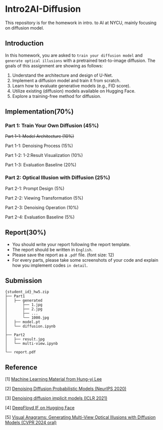 # Intro2AI-Diffusion
This repository is for the homework in intro. to AI at NYCU, mainly focusing on diffusion model.

## Introduction
In this homework, you are asked to `train your diffusion model` and `generate optical illusions` with a pretrained text-to-image diffusion.
The goals of this assignment are showing as follows:

1. Understand the architecture and design of U-Net.
2. Implement a diffusion model and train it from scratch.
3. Learn how to evaluate generative models (e.g., FID score).
4. Utilize existing (diffusion) models available on Hugging Face.
5. Explore a training-free method for diffusion.

## Implementation(70%)
### Part 1: Train Your Own Diffusion (45%)

~~Part 1-1: Model Architecture (10%)~~

Part 1-1: Denoising Process (15%)

Part 1-2: 1-2:Result Visualization (10%)

Part 1-3: Evaluation Baseline (20%)

### Part 2: Optical Illusion with Diffusion (25%)

Part 2-1: Prompt Design (5%)

Part 2-2: Viewing Transformation (5%)

Part 2-3: Denoising Operation (10%)

Part 2-4: Evaluation Baseline (5%)


## Report(30%)

* You should write your report following the report template.
* The report should be written in `English`.
* Please save the report as a `.pdf` file. (font size: 12)
* For every parts, please take some screenshots of your code and explain how you implement codes `in detail`.

## Submission
```
{student_id}_hw5.zip
├── Part1
│   ├── generated
│       ├── 1.jpg
│       ├── 2.jpg
│       ├── ...
│       └── 1000.jpg
│   ├── model.pt
│   └── diffusion.ipynb
│
├── Part2
│   ├── result.jpg
│   └── multi-view.ipynb
│
└── report.pdf
```

## Reference
[1] [Machine Learning Material from Hung-yi Lee](https://speech.ee.ntu.edu.tw/~hylee/ml/2023-spring.php)

[2] [Denoising Diffusion Probabilistic Models (NeurIPS 2020)](https://arxiv.org/pdf/2006.11239)

[3] [Denoising diffusion implicit models (ICLR 2021)](https://arxiv.org/pdf/2010.02502)

[4] [DeepFloyd IF on Hugging Face](https://huggingface.co/docs/diffusers/api/pipelines/deepfloyd_if)

[5] [Visual Anagrams: Generating Multi-View Optical Illusions with Diffusion Models (CVPR 2024 oral)](https://arxiv.org/pdf/2311.17919)